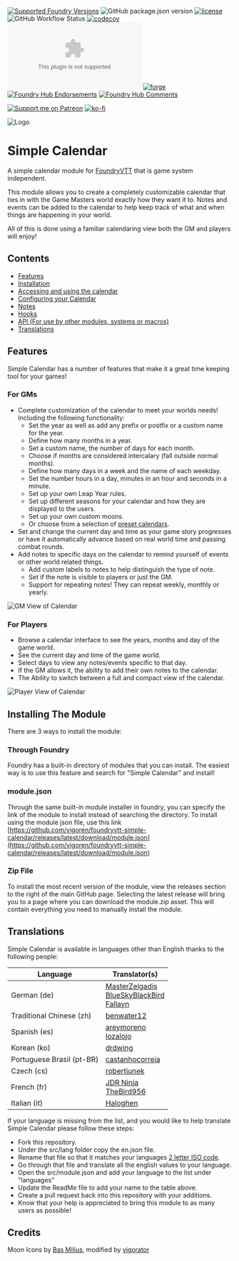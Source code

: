 [![Supported Foundry Versions](https://img.shields.io/endpoint?url=https://foundryshields.com/version?url=https://github.com/vigoren/foundryvtt-simple-calendar/releases/latest/download/module.json)](https://foundryvtt.com/releases/)
![GitHub package.json version](https://img.shields.io/github/package-json/v/vigoren/foundryvtt-simple-calendar)
[![license](https://img.shields.io/badge/license-MIT-blue)](https://github.com/vigoren/foundryvtt-simple-calendar/blob/main/LICENSE)
![GitHub Workflow Status](https://img.shields.io/github/workflow/status/vigoren/foundryvtt-simple-calendar/Node.js%20CI)
[![codecov](https://codecov.io/gh/vigoren/foundryvtt-simple-calendar/branch/main/graph/badge.svg?token=43TJ117WP1)](https://codecov.io/gh/vigoren/foundryvtt-simple-calendar)
[![GitHub release (latest by date)](https://img.shields.io/github/downloads/vigoren/foundryvtt-simple-calendar/latest/module.zip)](https://github.com/vigoren/foundryvtt-simple-calendar/releases/latest)
[![forge](https://img.shields.io/badge/dynamic/json?label=Forge%20Installs&query=package.installs&suffix=%&url=https://forge-vtt.com/api/bazaar/package/foundryvtt-simple-calendar&colorB=3d8b41)](https://forge-vtt.com/bazaar#package=foundryvtt-simple-calendar)
[![Foundry Hub Endorsements](https://img.shields.io/endpoint?logoColor=white&url=https://www.foundryvtt-hub.com/wp-json/hubapi/v1/package/foundryvtt-simple-calendar/shield/endorsements)](https://www.foundryvtt-hub.com/package/foundryvtt-simple-calendar/)
[![Foundry Hub Comments](https://img.shields.io/endpoint?logoColor=white&url=https://www.foundryvtt-hub.com/wp-json/hubapi/v1/package/foundryvtt-simple-calendar/shield/comments)](https://www.foundryvtt-hub.com/package/foundryvtt-simple-calendar/)

[![Support me on Patreon](https://img.shields.io/endpoint.svg?url=https%3A%2F%2Fshieldsio-patreon.vercel.app%2Fapi%3Fusername%3Dvigorator%26type%3Dpatrons&style=flat)](https://patreon.com/vigorator)
[![ko-fi](https://img.shields.io/badge/%20-Support%20me%20on%20Ko--fi-%23FF5E5B?style=flat&logo=ko-fi&logoColor=white)](https://ko-fi.com/A0A546HOX)

![Logo](https://raw.githubusercontent.com/vigoren/foundryvtt-simple-calendar/main/docs/images/logo.png)

# Simple Calendar

A simple calendar module for [FoundryVTT](https://foundryvtt.com/) that is game system independent. 

This module allows you to create a completely customizable calendar that ties in with the Game Masters world exactly how they want it to. Notes and events can be added to the calendar to help keep track of what and when things are happening in your world.

All of this is done using a familiar calendaring view both the GM and players will enjoy!

## Contents

- [Features](#features)
- [Installation](#installing-the-module)
- [Accessing and using the calendar](./docs/UsingTheCalendar.md)
- [Configuring your Calendar](./docs/Configuration.md)
- [Notes](./docs/Notes.md)
- [Hooks](./docs/Hooks.md)
- [API (For use by other modules, systems or macros)](./docs/API.md)
- [Translations](#translations)

## Features
 Simple Calendar has a number of features that make it a great time keeping tool for your games!

### For GMs
* Complete customization of the calendar to meet your worlds needs! Including the following functionality:
  * Set the year as well as add any prefix or postfix or a custom name for the year.
  * Define how many months in a year.
  * Set a custom name, the number of days for each month.
  * Choose if months are considered intercalary (fall outside normal months).
  * Define how many days in a week and the name of each weekday.
  * Set the number hours in a day, minutes in an hour and seconds in a minute.  
  * Set up your own Leap Year rules.
  * Set up different seasons for your calendar and how they are displayed to the users.
  * Set up your own custom moons.
  * Or choose from a selection of [preset calendars](./docs/Configuration.md#predefined-calendars).
* Set and change the current day and time as your game story progresses or have it automatically advance based on real world time and passing combat rounds.
* Add notes to specific days on the calendar to remind yourself of events or other world related things.
  * Add custom labels to notes to help distinguish the type of note.
  * Set if the note is visible to players or just the GM.
  * Support for repeating notes! They can repeat weekly, monthly or yearly.

![GM View of Calendar](https://raw.githubusercontent.com/vigoren/foundryvtt-simple-calendar/main/docs/images/gm-screenshot-1.png)

### For Players

* Browse a calendar interface to see the years, months and day of the game world.
* See the current day and time of the game world.
* Select days to view any notes/events specific to that day.
* If the GM allows it, the ability to add their own notes to the calendar.
* The Ability to switch between a full and compact view of the calendar.

![Player View of Calendar](https://raw.githubusercontent.com/vigoren/foundryvtt-simple-calendar/main/docs/images/player.gif)



## Installing The Module

There are 3 ways to install the module:

### Through Foundry

Foundry has a built-in directory of modules that you can install. The easiest way is to use this feature and search for "Simple Calendar" and install!

### module.json

Through the same built-in module installer in foundry, you can specify the link of the module to install instead of searching the directory. To install using the module json file, use this link [https://github.com/vigoren/foundryvtt-simple-calendar/releases/latest/download/module.json](https://github.com/vigoren/foundryvtt-simple-calendar/releases/latest/download/module.json)

### Zip File

To install the most recent version of the module, view the releases section to the right of the main GitHub page. 
Selecting the latest release will bring you to a page where you can download the module.zip asset. This will contain everything you need to manually install the module.

## Translations

Simple Calendar is available in languages other than English thanks to the following people:

Language|Translator(s)
--------|----------
German (de)|[MasterZelgadis](https://github.com/MasterZelgadis) <br/> [BlueSkyBlackBird](https://github.com/BlueSkyBlackBird) <br/> [Fallayn](https://github.com/Fallayn)
Traditional Chinese (zh)|[benwater12](https://github.com/benwater12)
Spanish (es)|[areymoreno](https://github.com/areymoreno) <br/> [lozalojo](https://github.com/lozalojo)
Korean (ko)|[drdwing](https://github.com/drdwing)
Portuguese Brasil (pt-BR)|[castanhocorreia](https://github.com/castanhocorreia)
Czech (cs)|[robertjunek](https://github.com/robertjunek)
French (fr)|[JDR Ninja](https://github.com/JDR-Ninja) <br/> [TheBird956](https://github.com/TheBird956)
Italian (it)|[Haloghen](https://github.com/Haloghen)

If your language is missing from the list, and you would like to help translate Simple Calendar please follow these steps:

- Fork this repository.
- Under the src/lang folder copy the en.json file.
- Rename that file so that it matches your languages [2 letter ISO code](https://en.wikipedia.org/wiki/List_of_ISO_639-1_codes).
- Go through that file and translate all the english values to your language.
- Open the src/module.json and add your language to the list under "languages"
- Update the ReadMe file to add your name to the table above.
- Create a pull request back into this repository with your additions.
- Know that your help is appreciated to bring this module to as many users as possible!

## Credits

Moon Icons by [Bas Milius](https://github.com/basmilius/weather-icons), modified by [vigorator](https://github.com/vigoren)
